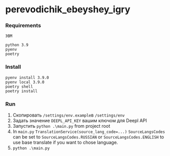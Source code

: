 # perevodichik_ebeyshey_igry

### Requirements
```
ЭВМ

python 3.9
pyenv
poetry
```

### Install
``` shell
pyenv install 3.9.0
pyenv local 3.9.0
poetry shell
poetry install

```

### Run
1. Скопировать `/settings/env.example`в `/settings/env`
2. Задать значение `DEEPL_API_KEY` вашим ключом для Deepl API
3. Запустить `python .\main.py` from project root
4. In  `main.py` `TranslationService(source_lang_code=...)`  `SourceLangsCodes` can be set to 
`SourceLangsCodes.RUSSIAN` or `SourceLangsCodes.ENGLISH` to use base translate if you want to chose language.
5. `python .\main.py`